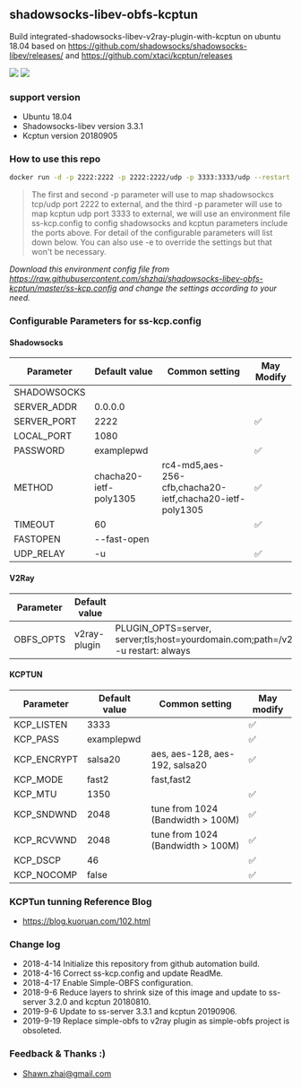 ## shadowsocks-libev-obfs-kcptun

Build integrated-shadowsocks-libev-v2ray-plugin-with-kcptun on ubuntu 18.04 based on https://github.com/shadowsocks/shadowsocks-libev/releases/ and https://github.com/xtaci/kcptun/releases

[![](https://images.microbadger.com/badges/image/shzhai/shadowsocks-libev-obfs-kcptun.svg)](https://microbadger.com/images/shzhai/shadowsocks-libev-obfs-kcptun "Get your own image badge on microbadger.com") [![](https://images.microbadger.com/badges/version/shzhai/shadowsocks-libev-obfs-kcptun.svg)](https://microbadger.com/images/shzhai/shadowsocks-libev-obfs-kcptun "Get your own version badge on microbadger.com")

### support version

- Ubuntu 18.04
- Shadowsocks-libev version 3.3.1
- Kcptun version 20180905

### How to use this repo

```sh
docker run -d -p 2222:2222 -p 2222:2222/udp -p 3333:3333/udp --restart always --env-file ss-kcp.config shzhai/shadowsocks-libev-v2ray-kcptun
```

> The first and second -p parameter will use to map shadowsockcs tcp/udp port
> 2222 to external, and the third -p parameter will use to map kcptun udp port
> 3333 to external, we will use an environment file ss-kcp.config to config
> shadowsocks and kcptun parameters include the ports above.
> For detail of the configurable parameters will list down below.
> You can also use -e to override the settings but that won't be necessary.

*Download this environment config file from https://raw.githubusercontent.com/shzhai/shadowsocks-libev-obfs-kcptun/master/ss-kcp.config and change the settings according to your need.*

### Configurable Parameters for ss-kcp.config

#### Shadowsocks

| Parameter | Default value | Common setting | May Modify |
| ------ | ------ |------ |------ |
| SHADOWSOCKS | | | |
| SERVER_ADDR | 0.0.0.0 | | |
| SERVER_PORT | 2222 | | ✅ |
| LOCAL_PORT | 1080 | | |
| PASSWORD | examplepwd | | ✅ |
| METHOD | chacha20-ietf-poly1305 |rc4-md5,aes-256-cfb,chacha20-ietf,chacha20-ietf-poly1305 | ✅ |
| TIMEOUT | 60 | | ✅ |
| FASTOPEN | --fast-open | | |
| UDP_RELAY | -u | | ✅ |

#### V2Ray

| Parameter | Default value | Common setting | May modify  |
| ------ | ------ |------ |------ |
| OBFS_OPTS | v2ray-plugin | PLUGIN_OPTS=server, server;tls;host=yourdomain.com;path=/v2ray;cert=/root/.acme.sh/yourdomain.com/yourdomain.com.cer;key=/root/.acme.sh/yourdomain.com/yourdomain.com.key -u restart: always  | ✅ |

#### KCPTUN

| Parameter | Default value | Common setting | May modify  |
| ------ | ------ |------ |------ |
| KCP_LISTEN | 3333 | | ✅ |
| KCP_PASS | examplepwd | | ✅ |
| KCP_ENCRYPT | salsa20 | aes, aes-128, aes-192, salsa20 | ✅ |
| KCP_MODE | fast2 | fast,fast2 | |
| KCP_MTU | 1350 | | ✅ |
| KCP_SNDWND | 2048 | tune from 1024 (Bandwidth > 100M)| ✅ |
| KCP_RCVWND | 2048 | tune from 1024 (Bandwidth > 100M)| ✅ |
| KCP_DSCP | 46 | | ✅ |
| KCP_NOCOMP | false | | ✅ |

### KCPTun tunning Reference Blog

- https://blog.kuoruan.com/102.html

### Change log

- 2018-4-14 Initialize this repository from github automation build.
- 2018-4-16 Correct ss-kcp.config and update ReadMe.
- 2018-4-17 Enable Simple-OBFS configuration.
- 2018-9-6 Reduce layers to shrink size of this image and update to ss-server 3.2.0 and kcptun 20180810.
- 2019-9-6 Update to ss-server 3.3.1 and kcptun 20190906.
- 2019-9-19 Replace simple-obfs to v2ray plugin as simple-obfs project is obsoleted.

### Feedback & Thanks :)

- <Shawn.zhai@gmail.com>
